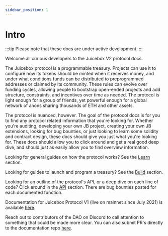 ```yaml
---
sidebar_position: 1
---
```


# Intro

:::tip
Please note that these docs are under active development.
:::

Welcome all curious developers to the Juicebox V2 protocol docs.

The Juicebox protocol is a programmable treasury. Projects can use it to configure how its tokens should be minted when it receives money, and under what conditions funds can be distributed to preprogrammed addresses or claimed by its community. These rules can evolve over funding cycles, allowing people to bootstrap open-ended projects and add structure, constraints, and incentives over time as needed. The protocol is light enough for a group of friends, yet powerful enough for a global network of anons sharing thousands of ETH and other assets.

The protocol is nuanced, however. The goal of the protocol docs is for you to find any protocol related information that you're looking for. Whether you're auditing, developing your own JB project, creating your own JB extensions, looking for bug bounties, or just looking to learn some solidity and contract design, these docs should give you just what you're looking for. These docs should allow you to click around and get a real good deep dive, and should just as easily allow you to find overview information.

Looking for general guides on how the protocol works? See the [Learn](learn/overview.md) section.

Looking for guides to launch and program a treasury? See the [Build](build/getting-started.md) section.

Looking for an outline of the protocol's API, or a deep dive on each line of code? Click around in the [API](api/contracts/) section. There are bug bounties posted for each documented function.

Documentation for Juicebox Protocol V1 (live on mainnet since July 2021) is available [here](protocol-v1/).

Reach out to contributors of the DAO on Discord to call attention to something that could be made more clear. You can also submit PR's directly to the documentation repo [here](https://github.com/jbx-protocol/juice-docs).

